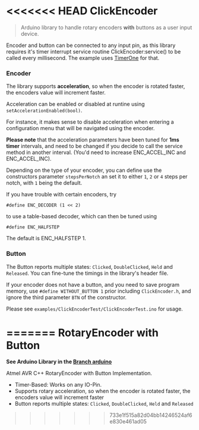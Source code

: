 <<<<<<< HEAD
ClickEncoder
=============

> Arduino library to handle rotary encoders **with** buttons as a user input device.


Encoder and button can be connected to any input pin, as this library requires it's timer interrupt service routine ClickEncoder:service() to be called every millisecond. The example uses [TimerOne] for that.


### Encoder
The library supports **acceleration**, so when the encoder is rotated faster, the encoders value will increment faster.

Acceleration can be enabled or disabled at runtine using `setAccelerationEnabled(bool)`.

For instance, it makes sense to disable acceleration when entering a configuration menu that will be navigated using the encoder.

**Please note** that the acceleration parameters have been tuned for **1ms timer** intervals, and need to be changed if you decide to call the service method in another interval. (You'd need to increase ENC_ACCEL_INC and ENC_ACCEL_INC).

Depending on the type of your encoder, you can define use the constructors parameter `stepsPerNotch` an set it to either `1`, `2` or `4` steps per notch, with `1` being the default.

If you have trouble with certain encoders, try 

    #define ENC_DECODER (1 << 2)

to use a table-based decoder, which can then be tuned using 

    #define ENC_HALFSTEP

The default is ENC_HALFSTEP 1.

### Button
The Button reports multiple states: `Clicked`, `DoubleClicked`, `Held` and `Released`. You can fine-tune the timings in the library's header file.

If your encoder does not have a button, and you need to save program memory, use `#define WITHOUT_BUTTON 1`
prior including `ClickEncoder.h`, and ignore the third parameter `BTN` of the constructor.


Please see `examples/ClickEncoderTest/ClickEncoderTest.ino` for usage.


[TimerOne]:http://playground.arduino.cc/Code/Timer1
=======
RotaryEncoder with Button
=============

**See Arduino Library in the [Branch arduino]**

Atmel AVR C++ RotaryEncoder with Button Implementation.

- Timer-Based: Works on any IO-Pin.
- Supports rotary acceleration, so when the encoder is rotated faster, the encoders value will increment faster
- Button reports multiple states: `Clicked`, `DoubleClicked`, `Held` and `Released`


[Branch arduino]:https://github.com/0xPIT/encoder/tree/arduino
>>>>>>> 733e1f515a82d04bb14246524af6e830e461ad05
